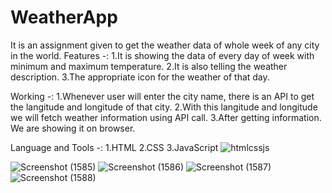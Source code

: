# WeatherApp
It is an assignment given to get the weather data of whole week of any city in the world.
Features -:
1.It is showing the data of every day of week with minimum and maximum temperature.
2.It is also telling the weather description.
3.The appropriate icon for the weather of that day.

Working -:
1.Whenever user will enter the city name, there is an API to get the langitude and longitude of that city.
2.With this langitude and longitude we will fetch weather information using API call.
3.After getting information. We are showing it on browser.

Language and Tools -:
1.HTML 
2.CSS 
3.JavaScript
![htmlcssjs](https://user-images.githubusercontent.com/97451891/170852854-99a910cf-7952-43d6-9787-6ec13662e477.png)


![Screenshot (1585)](https://user-images.githubusercontent.com/97451891/170852532-bbd2733b-0301-4057-91ff-f866af0c28a1.png)
![Screenshot (1586)](https://user-images.githubusercontent.com/97451891/170852598-8df40cdd-ca2d-4700-a695-b02965269fbc.png)
![Screenshot (1587)](https://user-images.githubusercontent.com/97451891/170852624-9588d9d9-61b7-4cbb-86f6-231c82d94200.png)
![Screenshot (1588)](https://user-images.githubusercontent.com/97451891/170852639-e8ce0cda-6d95-419a-b18a-32b4126728e6.png)
